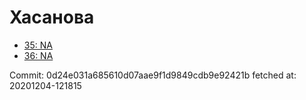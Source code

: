 # Хасанова
- [35: NA](35.md)
- [36: NA](36.md)

Commit: 0d24e031a685610d07aae9f1d9849cdb9e92421b
 fetched at: 20201204-121815
